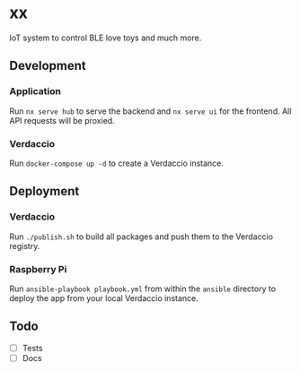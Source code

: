 # xx

IoT system to control BLE love toys and much more.

## Development

### Application

Run `nx serve hub` to serve the backend and `nx serve ui` for the frontend. All API requests will be proxied.

### Verdaccio

Run `docker-compose up -d` to create a Verdaccio instance.

## Deployment

### Verdaccio

Run `./publish.sh` to build all packages and push them to the Verdaccio registry.

### Raspberry Pi

Run `ansible-playbook playbook.yml` from within the `ansible` directory to deploy the app from your local Verdaccio instance.

## Todo

- [ ] Tests
- [ ] Docs
